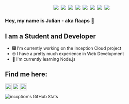 <p align="center">
  <img src="https://img.shields.io/badge/html5%20-%23E34F26.svg?&style=for-the-badge&logo=html5&logoColor=white"/>&nbsp;
  <img src="https://img.shields.io/badge/css3%20-%231572B6.svg?&style=for-the-badge&logo=css3&logoColor=white"/>&nbsp;
  <img src="https://img.shields.io/badge/node.js%20-%2343853D.svg?&style=for-the-badge&logo=node.js&logoColor=white"/>&nbsp;
  <img src="https://img.shields.io/badge/javascript%20-%23323330.svg?&style=for-the-badge&logo=javascript&logoColor=%23F7DF1E"/>&nbsp;
  <img src="https://img.shields.io/badge/express.js%20-%23404d59.svg?&style=for-the-badge"/>&nbsp;
  <img src="https://img.shields.io/badge/git%20-%23F05033.svg?&style=for-the-badge&logo=git&logoColor=white"/>&nbsp;
  <img src="https://img.shields.io/badge/github%20-%23121011.svg?&style=for-the-badge&logo=github&logoColor=white"/>&nbsp;
  <img src ="https://img.shields.io/badge/MongoDB-%234ea94b.svg?&style=for-the-badge&logo=mongodb&logoColor=white"/>
</p>

### Hey, my name is Julian - aka flaaps 👋

## I am a Student and Developer
- 🎆 I'm currently working on the Inception Cloud project
- 🤓 I have a pretty much experience in Web Development
- 🌱 I'm currently learning Node.js

## Find me here:

[<img align="left" alt="flaaaps | YouTube" width="22px" src="https://cdn.jsdelivr.net/npm/simple-icons@v3/icons/youtube.svg" />][youtube]
[<img align="left" alt="flaaaps | Twitter" width="22px" src="https://cdn.jsdelivr.net/npm/simple-icons@v3/icons/twitter.svg" />][twitter]
[<img align="left" alt="flaaaps | Instagram" width="22px" src="https://cdn.jsdelivr.net/npm/simple-icons@v3/icons/instagram.svg" />][instagram]

<br/>
<br/>

<img align="left" alt="incxption's GitHub Stats" src="https://github-readme-stats.vercel.app/api?username=flaaaps&show_icons=true&hide_border=true&count_private=true">

[youtube]: https://www.youtube.com/channel/UCWF6V6hbXWRgSme8Ay4TsWQ
[twitter]: https://twitter.com/jvliix
[instagram]: https://www.instagram.com/flaaaps/
